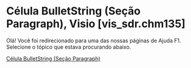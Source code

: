
# Célula BulletString (Seção Paragraph), Visio [vis_sdr.chm135]

Olá! Você foi redirecionado para uma das nossas páginas de Ajuda F1. Selecione o tópico que estava procurando abaixo.

[Célula BulletString (Seção Paragraph)](http://msdn.microsoft.com/library/38285824-30ad-0cf2-07cb-0103ab3a415a%28Office.15%29.aspx)
